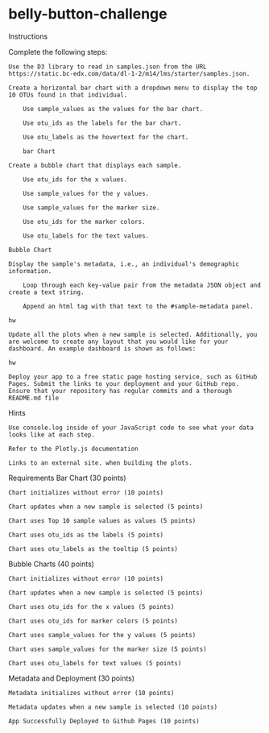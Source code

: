 # belly-button-challenge

Instructions

Complete the following steps:

    Use the D3 library to read in samples.json from the URL https://static.bc-edx.com/data/dl-1-2/m14/lms/starter/samples.json.

    Create a horizontal bar chart with a dropdown menu to display the top 10 OTUs found in that individual.

        Use sample_values as the values for the bar chart.

        Use otu_ids as the labels for the bar chart.

        Use otu_labels as the hovertext for the chart.

        bar Chart

    Create a bubble chart that displays each sample.

        Use otu_ids for the x values.

        Use sample_values for the y values.

        Use sample_values for the marker size.

        Use otu_ids for the marker colors.

        Use otu_labels for the text values.

    Bubble Chart

    Display the sample's metadata, i.e., an individual's demographic information.

        Loop through each key-value pair from the metadata JSON object and create a text string.

        Append an html tag with that text to the #sample-metadata panel.

    hw

    Update all the plots when a new sample is selected. Additionally, you are welcome to create any layout that you would like for your dashboard. An example dashboard is shown as follows:

    hw

    Deploy your app to a free static page hosting service, such as GitHub Pages. Submit the links to your deployment and your GitHub repo. Ensure that your repository has regular commits and a thorough README.md file

Hints

    Use console.log inside of your JavaScript code to see what your data looks like at each step.

    Refer to the Plotly.js documentation 

    Links to an external site. when building the plots.

Requirements
Bar Chart (30 points)

    Chart initializes without error (10 points)

    Chart updates when a new sample is selected (5 points)

    Chart uses Top 10 sample values as values (5 points)

    Chart uses otu_ids as the labels (5 points)

    Chart uses otu_labels as the tooltip (5 points)

Bubble Charts (40 points)

    Chart initializes without error (10 points)

    Chart updates when a new sample is selected (5 points)

    Chart uses otu_ids for the x values (5 points)

    Chart uses otu_ids for marker colors (5 points)

    Chart uses sample_values for the y values (5 points)

    Chart uses sample_values for the marker size (5 points)

    Chart uses otu_labels for text values (5 points)

Metadata and Deployment (30 points)

    Metadata initializes without error (10 points)

    Metadata updates when a new sample is selected (10 points)

    App Successfully Deployed to Github Pages (10 points)
